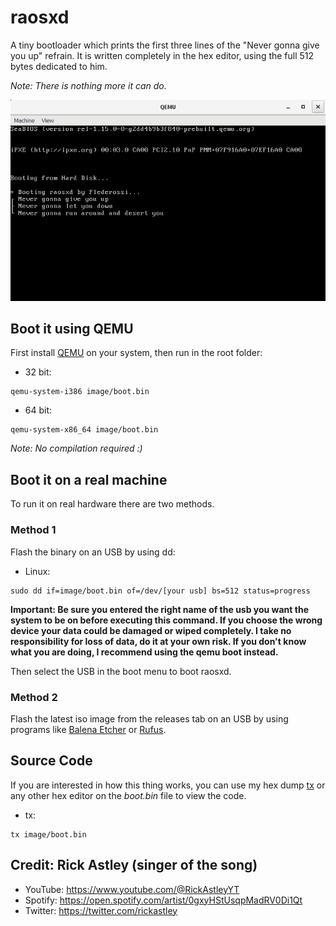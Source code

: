 # raosxd
A tiny bootloader which prints the first three lines of the "Never gonna give you up" refrain.
It is written completely in the hex editor, using the full 512 bytes dedicated to him.

*Note: There is nothing more it can do.*

![Alt Text](https://github.com/Flederossi/raosxd/blob/main/assets/screenshot.png)

## Boot it using QEMU
First install [QEMU](https://www.qemu.org) on your system, then run in the root folder:

- 32 bit: 
```
qemu-system-i386 image/boot.bin
```
- 64 bit:
```
qemu-system-x86_64 image/boot.bin
```

*Note: No compilation required :)*

## Boot it on a real machine
To run it on real hardware there are two methods.
### Method 1
Flash the binary on an USB by using dd:

- Linux: 
```
sudo dd if=image/boot.bin of=/dev/[your usb] bs=512 status=progress
```

**Important: Be sure you entered the right name of the usb you want the system to be on before executing this command. If you choose the wrong device your data could be damaged or wiped completely. I take no responsibility for loss of data, do it at your own risk. If you don't know what you are doing, I recommend using the qemu boot instead.**

Then select the USB in the boot menu to boot raosxd.

### Method 2
Flash the latest iso image from the releases tab on an USB by using programs like [Balena Etcher](https://www.balena.io/etcher/) or [Rufus](https://rufus.ie/).

## Source Code
If you are interested in how this thing works, you can use my hex dump [tx](https://github.com/Flederossi/tx) or any other hex editor on the *boot.bin* file to view the code.

- tx:
```
tx image/boot.bin
```

## Credit: Rick Astley (singer of the song)
- YouTube: https://www.youtube.com/@RickAstleyYT
- Spotify: https://open.spotify.com/artist/0gxyHStUsqpMadRV0Di1Qt
- Twitter: https://twitter.com/rickastley

